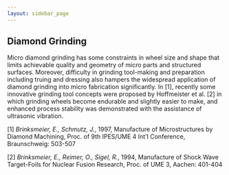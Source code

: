 ```yaml
---
layout: sidebar_page
---
```


## Diamond Grinding

Micro diamond grinding has some constraints in wheel size and shape that limits achievable quality and geometry of micro parts and structured surfaces. Moreover, difficulty in grinding tool-making and preparation including truing and dressing also hampers the widespread application of diamond grinding into micro fabrication significantly. In [1], recently some innovative grinding tool concepts were proposed by Hoffmeister et al. [2] in which grinding wheels become endurable and slightly easier to make, and enhanced process stability was demonstrated with the assistance of ultrasonic vibration.

[1] *Brinksmeier, E., Schmutz, J.*, 1997, Manufacture of Microstructures by Diamond Machining, Proc. of 9th IPES/UME 4 Int’I Conference, Braunschweig: 503-507  

[2] *Brinksmeier, E., Reimer, O., Sigel, R.*, 1994, Manufacture of Shock Wave Target-Foils for Nuclear Fusion Research, Proc. of UME 3, Aachen: 401-404  